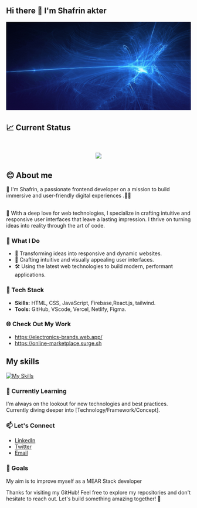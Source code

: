 ## Hi there 👋 I'm Shafrin akter

![picture alt](./images/shafrin.gif)



## 📈 Current Status

<br />
<p align="center">
  <img width="60%" src="https://github-readme-streak-stats.herokuapp.com?user=shafrinakterr&theme=transparent&hide_border=true)](https://git.io/streak-stats" />
</p>

##
## 😊 About me
 👋 I'm Shafrin, a passionate frontend developer on a mission to build immersive and user-friendly digital experiences .👨‍💻

<br> 🚀 With a deep love for web technologies, I specialize in crafting intuitive and responsive user interfaces that leave a lasting impression. I thrive on turning ideas into reality through the art of code.

### 💼 What I Do

- 🚀 Transforming ideas into responsive and dynamic websites.
- 🎨 Crafting intuitive and visually appealing user interfaces.
- 🛠️ Using the latest web technologies to build modern, performant applications.

### 🔧 Tech Stack

- **Skills:** HTML, CSS, JavaScript, Firebase,React.js, tailwind.
- **Tools:** GitHub, VScode, Vercel, Netlify, Figma.

### 🌐 Check Out My Work
* https://electronics-brands.web.app/
* https://online-marketplace.surge.sh

## My skills 
[![My Skills](https://skillicons.dev/icons?i=html,css,js,react,tailwind,figma)](https://skillicons.dev)
### 🌱 Currently Learning

I'm always on the lookout for new technologies and best practices. Currently diving deeper into [Technology/Framework/Concept].

### 📫 Let's Connect

- [LinkedIn](next)
- [Twitter](next)
- [Email](shafrinakterr@gmail.com)


### 🎯 Goals

My aim is to improve myself as a MEAR Stack developer

Thanks for visiting my GitHub! Feel free to explore my repositories and don't hesitate to reach out. Let's build something amazing together! 🚀




<!--
**shafrinakterr/shafrinakterr** is a ✨ _special_ ✨ repository because its `README.md` (this file) appears on your GitHub profile.

Here are some ideas to get you started:

- 🔭 I’m currently working on ...
- 🌱 I’m currently learning ...
- 👯 I’m looking to collaborate on ...
- 🤔 I’m looking for help with ...
- 💬 Ask me about ...
- 📫 How to reach me: ...
- 😄 Pronouns: ...
- ⚡ Fun fact: ...
-->
